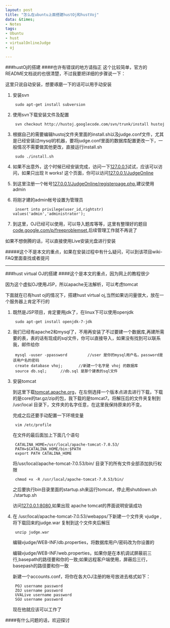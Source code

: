 ```yaml
---
layout: post
title: "怎么在ubuntu上面搭建hustOj和hustVoj"
data: &times;
- Notes
tags: 
- Ubuntu
- hust
- virtualOnlineJudge
- oj

---
```


###hustOj的搭建
####也许有错误的地方请指正
这个比较简单，官方的README文档说的也很清楚，不过我要把详细的步骤说一下：

这里只说自动安装，想要琢磨一下的话可以用手动安装

1. 安装svn  

		sudo apt-get install subversion

2. 使用svn下载安装文件及配置

		svn checkout http://hustoj.googlecode.com/svn/trunk/install hustoj

3. 根据自己的需要编辑hustoj文件夹里面的install.sh以及judge.conf文件，尤其是已经安装过mysql的机器，要将judge.conf里面的数据库配置更改一下，一般情况不需要做其他更改，直接运行install.sh

		sudo ./install.sh

4. 如果不出意外，这个时候已经安装完成，访问一下<a href="http://127.0.0.1" target="_blank">127.0.0.1</a>试试，应该可以访问，如果只出现 It works! 这个页面，你可以访问<a href="http://127.0.0.1/JudgeOnline" target="_blank">127.0.0.1/JudgeOnline</a>

5. 到这里注册一个帐号<a href="http://127.0.0.1/JudgeOnline/registerpage.php" target="_blank">127.0.0.1/JudgeOnline/registerpage.php</a>,建议使用admin

6. 将刚才建的admin帐号设置为管理员

		insert into privilege(user_id,rightstr) values('admin','administrator'); 

7. 到这里，OJ已经可以使用，可以导入题库等等，这里有整理好的题目<a href="http://code.google.com/p/freeproblemset/" target="_blank">code.google.com/p/freeproblemset</a>,后续管理工作就不再说了

如果不想倒腾的话，可以直接使用Live安装光盘进行安装

#####这个不是本文的重点，如果在安装过程中有什么疑问，可以到该项目wiki-FAQ里面查找或者提问<a href="https://code.google.com/p/hustoj/wiki/FAQ" target="_blank"></a>

<hr/>

###hust virtual OJ的搭建
####这个是本文的重点，因为网上的教程很少

因为这个虚拟OJ使用JSP，所以apache无法解析，可以考虑tomcat

下面就在已有hust oj的情况下，搭建hust virtual oj,当然如果访问量很大，放在一个服务器上肯定不行的

1. 既然是JSP项目，肯定要用jdk了，在linux下可以使用openjdk

		sudo apt-get install openjdk-7-jdk

2. 我们已经有apache2和mysql了，不用再安装了不过要建一个数据库,再建所需要的表，表的话有现成的sql文件，你可以直接导入，如果没有找到可以联系我，邮件给你

		mysql -uuser -ppassword			//user 是你的mysql用户名，password是该用户名的密码
		create database vhoj;		//新建一个名字是 vhoj 的数据库
		source db.sql;		//db.sql 是那个建表的sql文件

3. 安装tomcat

	到这里下载<a href="http://tomcat.apache.org" target="_blank">tomcat.apache.org</a>，在左侧选择一个版本点进去进行下载，下载的是core的tar.gz/zip的包，我下载的是tomcat7。将解压后的文件夹复制到 /usr/local 目录下，文件夹的名字任意，在这里我保持原来的不变。

	完成之后还要手动配置一下环境变量

		vim /etc/profile
	在文件的最后面加上下面几个语句

		CATALINA_HOME=/usr/local/apache-tomcat-7.0.53/
		PATH=$CATALINA_HOME/bin:$PATH
		export PATH CATALINA_HOME
	将/usr/local/apache-tomcat-7.0.53/bin/ 目录下的所有文件全部添加执行权限

		chmod +x -R /usr/local/apache-tomcat-7.0.53/bin/
	之后要执行bin目录里面的startup.sh来运行tomcat，停止用shutdown.sh
		./startup.sh

    访问<a href="http://127.0.0.1:8080">127.0.0.1:8080</a>,如果出现 apache tomcat的界面说明安装成功

4. 在 /usr/local/apache-tomcat-7.0.53/webapps/下新建一个文件夹 vjudge ,将下载回来的judge.war 复制到这个文件夹后解压

		unzip judge.war
	编辑vjudge/WEB-INF/db.properties，将数据库用户/密码改为你设置的

	编辑vjudge/WEB-INF/web.properties，如果你是在本机调试屏蔽前三行,basepath的路径要和你的一致;如果远程客户端使用，屏蔽后三行，basepash的路径要和你一致

	新建一个accounts.conf，将你在各大OJ注册的帐号放进去格式如下：

		POJ username password
		ZOJ username password
		UVALive username password
		SGU username password
	现在他就应该可以工作了

####有什么问题的话，欢迎探讨
